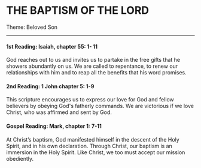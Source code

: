 # THE BAPTISM OF THE LORD
Theme: Beloved Son

---

#### 1st Reading: Isaiah, chapter 55: 1- 11

God reaches out to us and invites us to partake in the free gifts that he showers abundantly on us. We are called to repentance, to renew our relationships with him and to reap all the benefits that his word promises.

#### 2nd Reading: 1 John chapter 5: 1-9

This scripture encourages us to express our love for God and fellow believers by obeying God's fatherly commands. We are victorious if we love Christ, who was affirmed and sent by God.

#### Gospel Reading: Mark, chapter 1: 7-11

At Christ’s baptism, God manifested himself in the descent of the Holy Spirit, and in his own declaration. Through Christ, our baptism is an immersion in the Holy Spirit. Like Christ, we too must accept our mission obediently.